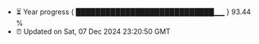 - ⏳ Year progress { ████████████████████████████▁▁ } 93.44 %
- ⏰ Updated on Sat, 07 Dec 2024 23:20:50 GMT

